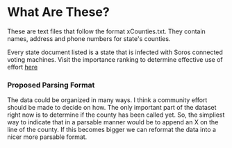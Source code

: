 # What Are These?

These are text files that follow the format xCounties.txt. They contain names, address and phone numbers for state's counties.

Every state document listed is a state that is infected with Soros connected voting machines. Visit the importance ranking to determine effective use of effort [here](https://github.com/HelloKitty/AmericansStopSoros/blob/master/README.md)

### Proposed Parsing Format

The data could be organized in many ways. I think a community effort should be made to decide on how. The only important part of the dataset right now is to determine if the county has been called yet. So, the simpliest way to indicate that in a parsable manner would be to append an X on the line of the county. If this becomes bigger we can reformat the data into a nicer more parsable format.
